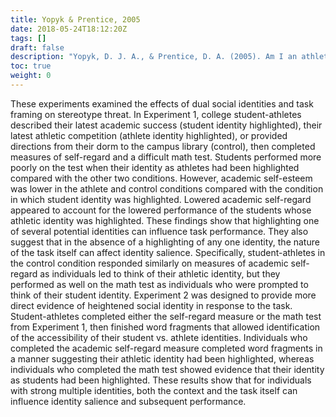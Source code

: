 ```yaml
---
title: Yopyk & Prentice, 2005
date: 2018-05-24T18:12:20Z
tags: []
draft: false
description: "Yopyk, D. J. A., & Prentice, D. A. (2005). Am I an athlete or a student? Identity salience and stereotype threat in student-athletes. *Basic and Applied Social Psychology, 27,* 329-336."
toc: true
weight: 0
---
```


These experiments examined the effects of dual social identities and task framing on stereotype threat. In Experiment 1, college student-athletes described their latest academic success (student identity highlighted), their latest athletic competition (athlete identity highlighted), or provided directions from their dorm to the campus library (control), then completed measures of self-regard and a difficult math test. Students performed more poorly on the test when their identity as athletes had been highlighted compared with the other two conditions. However, academic self-esteem was lower in the athlete and control conditions compared with the condition in which student identity was highlighted. Lowered academic self-regard appeared to account for the lowered performance of the students whose athletic identity was highlighted. These findings show that highlighting one of several potential identities can influence task performance. They also suggest that in the absence of a highlighting of any one identity, the nature of the task itself can affect identity salience. Specifically, student-athletes in the control condition responded similarly on measures of academic self-regard as individuals led to think of their athletic identity, but they performed as well on the math test as individuals who were prompted to think of their student identity. Experiment 2 was designed to provide more direct evidence of heightened social identity in response to the task. Student-athletes completed either the self-regard measure or the math test from Experiment 1, then finished word fragments that allowed identification of the accessibility of their student vs. athlete identities. Individuals who completed the academic self-regard measure completed word fragments in a manner suggesting their athletic identity had been highlighted, whereas individuals who completed the math test showed evidence that their identity as students had been highlighted. These results show that for individuals with strong multiple identities, both the context and the task itself can influence identity salience and subsequent performance.

